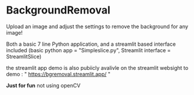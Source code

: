 # BackgroundRemoval

Upload an image and adjust the settings to remove the background for any image!

Both a basic 7 line Python application, and a streamlit based interface included (basic python app = "Simpleslice.py", Streamlit interface = StreamlitSlice)

the streamlit app demo is also pubiicly avalivle on the streamlit websight to demo :  " https://bgremoval.streamlit.app/ "


**Just for fun** not using openCV
